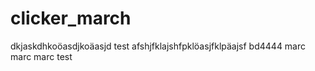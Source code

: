 # clicker_march
dkjaskdhkoöasdjkoäasjd
test
afshjfklajshfpklöasjfklpäajsf
bd4444
marc
marc
marc
test